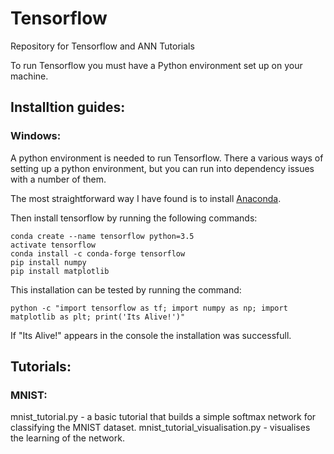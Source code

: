 # Tensorflow
Repository for Tensorflow and ANN Tutorials

To run Tensorflow you must have a Python environment set up on your machine.


## Installtion guides:

### Windows:

A python environment is needed to run Tensorflow. There a various ways of setting up a python environment, but you can run into dependency issues with a number of them.

The most straightforward way I have found is to install [Anaconda](https://www.anaconda.com/download/).

Then install tensorflow by running the following commands:
```
conda create --name tensorflow python=3.5 
activate tensorflow
conda install -c conda-forge tensorflow 
pip install numpy
pip install matplotlib
```
This installation can be tested by running the command:
```
python -c "import tensorflow as tf; import numpy as np; import matplotlib as plt; print('Its Alive!')"
```

If "Its Alive!" appears in the console the installation was successfull.

## Tutorials:

### MNIST:
mnist_tutorial.py - a basic tutorial that builds a simple softmax network for classifying the MNIST dataset.
mnist_tutorial_visualisation.py - visualises the learning of the network.
